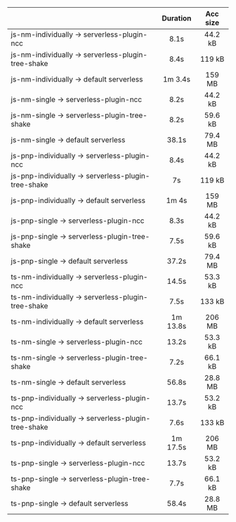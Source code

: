 |                                                     | Duration | Acc size |
| :-------------------------------------------------- | :------: | :------: |
| js-nm-individually -> serverless-plugin-ncc         |   8.1s   |  44.2 kB |
| js-nm-individually -> serverless-plugin-tree-shake  |   8.4s   |  119 kB  |
| js-nm-individually -> default serverless            |  1m 3.4s |  159 MB  |
| js-nm-single -> serverless-plugin-ncc               |   8.2s   |  44.2 kB |
| js-nm-single -> serverless-plugin-tree-shake        |   8.2s   |  59.6 kB |
| js-nm-single -> default serverless                  |   38.1s  |  79.4 MB |
| js-pnp-individually -> serverless-plugin-ncc        |   8.4s   |  44.2 kB |
| js-pnp-individually -> serverless-plugin-tree-shake |    7s    |  119 kB  |
| js-pnp-individually -> default serverless           |   1m 4s  |  159 MB  |
| js-pnp-single -> serverless-plugin-ncc              |   8.3s   |  44.2 kB |
| js-pnp-single -> serverless-plugin-tree-shake       |   7.5s   |  59.6 kB |
| js-pnp-single -> default serverless                 |   37.2s  |  79.4 MB |
| ts-nm-individually -> serverless-plugin-ncc         |   14.5s  |  53.3 kB |
| ts-nm-individually -> serverless-plugin-tree-shake  |   7.5s   |  133 kB  |
| ts-nm-individually -> default serverless            | 1m 13.8s |  206 MB  |
| ts-nm-single -> serverless-plugin-ncc               |   13.2s  |  53.3 kB |
| ts-nm-single -> serverless-plugin-tree-shake        |   7.2s   |  66.1 kB |
| ts-nm-single -> default serverless                  |   56.8s  |  28.8 MB |
| ts-pnp-individually -> serverless-plugin-ncc        |   13.7s  |  53.2 kB |
| ts-pnp-individually -> serverless-plugin-tree-shake |   7.6s   |  133 kB  |
| ts-pnp-individually -> default serverless           | 1m 17.5s |  206 MB  |
| ts-pnp-single -> serverless-plugin-ncc              |   13.7s  |  53.2 kB |
| ts-pnp-single -> serverless-plugin-tree-shake       |   7.7s   |  66.1 kB |
| ts-pnp-single -> default serverless                 |   58.4s  |  28.8 MB |